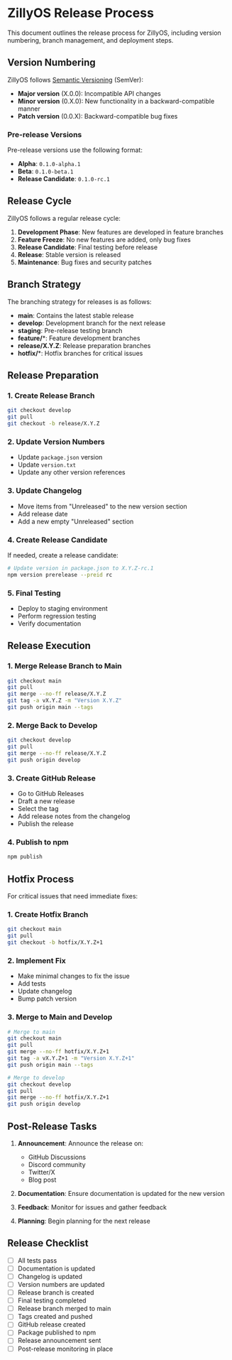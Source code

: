 # ZillyOS Release Process

This document outlines the release process for ZillyOS, including version numbering, branch management, and deployment steps.

## Version Numbering

ZillyOS follows [Semantic Versioning](https://semver.org/) (SemVer):

- **Major version** (X.0.0): Incompatible API changes
- **Minor version** (0.X.0): New functionality in a backward-compatible manner
- **Patch version** (0.0.X): Backward-compatible bug fixes

### Pre-release Versions

Pre-release versions use the following format:

- **Alpha**: `0.1.0-alpha.1`
- **Beta**: `0.1.0-beta.1`
- **Release Candidate**: `0.1.0-rc.1`

## Release Cycle

ZillyOS follows a regular release cycle:

1. **Development Phase**: New features are developed in feature branches
2. **Feature Freeze**: No new features are added, only bug fixes
3. **Release Candidate**: Final testing before release
4. **Release**: Stable version is released
5. **Maintenance**: Bug fixes and security patches

## Branch Strategy

The branching strategy for releases is as follows:

- **main**: Contains the latest stable release
- **develop**: Development branch for the next release
- **staging**: Pre-release testing branch
- **feature/***:  Feature development branches
- **release/X.Y.Z**: Release preparation branches
- **hotfix/***:  Hotfix branches for critical issues

## Release Preparation

### 1. Create Release Branch

```bash
git checkout develop
git pull
git checkout -b release/X.Y.Z
```

### 2. Update Version Numbers

- Update `package.json` version
- Update `version.txt`
- Update any other version references

### 3. Update Changelog

- Move items from "Unreleased" to the new version section
- Add release date
- Add a new empty "Unreleased" section

### 4. Create Release Candidate

If needed, create a release candidate:

```bash
# Update version in package.json to X.Y.Z-rc.1
npm version prerelease --preid rc
```

### 5. Final Testing

- Deploy to staging environment
- Perform regression testing
- Verify documentation

## Release Execution

### 1. Merge Release Branch to Main

```bash
git checkout main
git pull
git merge --no-ff release/X.Y.Z
git tag -a vX.Y.Z -m "Version X.Y.Z"
git push origin main --tags
```

### 2. Merge Back to Develop

```bash
git checkout develop
git pull
git merge --no-ff release/X.Y.Z
git push origin develop
```

### 3. Create GitHub Release

- Go to GitHub Releases
- Draft a new release
- Select the tag
- Add release notes from the changelog
- Publish the release

### 4. Publish to npm

```bash
npm publish
```

## Hotfix Process

For critical issues that need immediate fixes:

### 1. Create Hotfix Branch

```bash
git checkout main
git pull
git checkout -b hotfix/X.Y.Z+1
```

### 2. Implement Fix

- Make minimal changes to fix the issue
- Add tests
- Update changelog
- Bump patch version

### 3. Merge to Main and Develop

```bash
# Merge to main
git checkout main
git pull
git merge --no-ff hotfix/X.Y.Z+1
git tag -a vX.Y.Z+1 -m "Version X.Y.Z+1"
git push origin main --tags

# Merge to develop
git checkout develop
git pull
git merge --no-ff hotfix/X.Y.Z+1
git push origin develop
```

## Post-Release Tasks

1. **Announcement**: Announce the release on:
   - GitHub Discussions
   - Discord community
   - Twitter/X
   - Blog post

2. **Documentation**: Ensure documentation is updated for the new version

3. **Feedback**: Monitor for issues and gather feedback

4. **Planning**: Begin planning for the next release

## Release Checklist

- [ ] All tests pass
- [ ] Documentation is updated
- [ ] Changelog is updated
- [ ] Version numbers are updated
- [ ] Release branch is created
- [ ] Final testing completed
- [ ] Release branch merged to main
- [ ] Tags created and pushed
- [ ] GitHub release created
- [ ] Package published to npm
- [ ] Release announcement sent
- [ ] Post-release monitoring in place 